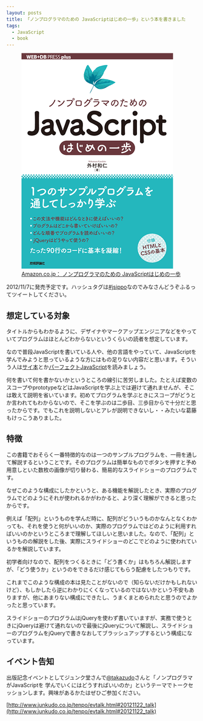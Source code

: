 ```yaml
---
layout: posts
title: 「ノンプログラマのための JavaScriptはじめの一歩」という本を書きました
tags:
  - JavaScript
  - book
---
```


<figure>
  <a href="http://amazon.jp/dp/4774153761">
  <img src="/img/posts/2012-10-23-jsippo/cover.png" alt="ノンプログラマのための JavaScriptはじめの一歩" width="400" height="568">
  <figcaption>Amazon.co.jp： ノンプログラマのための JavaScriptはじめの一歩</figcaption>
  </a>
</figure>

2012/11/7に発売予定です。ハッシュタグは[#jsippo](https://twitter.com/search/realtime?q=%23jsippo)なのでみなさんどうぞふるってツイートしてください。

## 想定している対象

タイトルからもわかるように、デザイナやマークアップエンジニアなどをやっていてプログラムはほとんどわからないというくらいの読者を想定しています。

なので普段JavaScriptを書いている人や、他の言語をやっていて、JavaScriptを学んでみようと思っているような方にはもの足りない内容だと思います。そういう人は[サイ本](http://www.amazon.co.jp/gp/product/4873115736?ie=UTF8&camp=1207&creative=8411&creativeASIN=4873115736&linkCode=shr&tag=webtech00-22)とか[パーフェクトJavaScript](http://www.amazon.co.jp/gp/product/477414813X?ie=UTF8&camp=1207&creative=8411&creativeASIN=477414813X&linkCode=shr&tag=webtech00-22&=books&qid=1350202385&sr=1-1)を読みましょう。

何を書いて何を書かないかというところの線引に苦労しました。たとえば変数のスコープやprototypeなどはJavaScriptを学ぶ上では避けて通れませんが、そこは敢えて説明を省いています。初めてプログラムを学ぶときにスコープがどうとか言われてもわからないので、そこを学ぶのは二歩目、三歩目からで十分だと思ったからです。でもこれを説明しないとアレが説明できないし・・みたいな葛藤もけっこうありました。

## 特徴

この書籍でおそらく一番特徴的なのは一つのサンプルプログラムを、一冊を通して解説するということです。そのプログラムは簡単なものでボタンを押すと予め用意しといた数枚の画像が切り替わる、簡易的なスライドショーのプログラムです。

なぜこのような構成にしたかというと、ある機能を解説したとき、実際のプログラムでどのようにそれが使われるかがわかると、より深く理解ができると思ったからです。

例えば「配列」というものを学んだ時に、配列がどういうものかなんとなくわかっても、それを使うと何がいいのか、実際のプログラムではどのように利用すればいいのかというところまで理解してほしいと思いました。なので、「配列」というものの解説をした後、実際にスライドショーのどこでどのように使われているかを解説しています。

初学者向けなので、配列をつくるときに「どう書くか」はもちろん解説しますが、「どう使うか」というのをできるだけ感じてもらう配慮をしたつもりです。

これまでこのような構成の本は見たことがないので（知らないだけかもしれないけど）、もしかしたら逆にわかりにくくなっているのではないかという不安もありますが、他にあまりない構成にできたし、うまくまとめられたと思うのでよかったと思っています。

スライドショーのプログラムはjQueryを使わず書いていますが、実務で使うときにjQueryは避けて通れないので最後にjQueryについて解説し、スライドショーのプログラムをjQueryで書きなおしてブラッシュアップするという構成になっています。

## イベント告知

出版記念イベントとしてジュンク堂さんで[@takazudo](http://twitter.com/takazudo)さんと「ノンプログラマがJavaScriptを 学んでいくにはどうすればいいのか」というテーマでトークセッションします。興味があるかたはぜひご参加ください。

[http://www.junkudo.co.jp/tenpo/evtalk.html#20121122_talk](http://www.junkudo.co.jp/tenpo/evtalk.html#20121122_talk)

